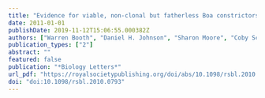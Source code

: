 ```yaml
---
title: "Evidence for viable, non-clonal but fatherless Boa constrictors"
date: 2011-01-01
publishDate: 2019-11-12T15:06:55.000382Z
authors: ["Warren Booth", "Daniel H. Johnson", "Sharon Moore", "Coby Schal", "Edward L. Vargo"]
publication_types: ["2"]
abstract: ""
featured: false
publication: "*Biology Letters*"
url_pdf: "https://royalsocietypublishing.org/doi/abs/10.1098/rsbl.2010.0793 %X Parthenogenesis in vertebrates is considered an evolutionary novelty. In snakes, all of which exhibit genetic sex determination with ZZ : ZW sex chromosomes, this rare form of asexual reproduction has failed to yield viable female WW offspring. Only through complex experimental manipulations have WW females been produced, and only in fish and amphibians. Through microsatellite DNA fingerprinting, we provide the first evidence of facultative parthenogenesis in a Boa constrictor, identifying multiple, viable, non-experimentally induced females for the first time in any vertebrate lineage. Although the elevated homozygosity of the offspring in relation to the mother suggests that the mechanism responsible may be terminal fusion automixis, no males were produced, potentially indicating maternal sex chromosome hemizygosity (WO). These findings provide the first evidence of parthenogenesis in the family Boidae (Boas), and suggest that WW females may be more common within basal reptilian lineages than previously assumed. https://www.ncbi.nlm.nih.gov/pmc/articles/PMC3061174/pdf/rsbl20100793.pdf"
doi: "doi:10.1098/rsbl.2010.0793"
---
```


